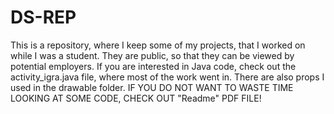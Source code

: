 # DS-REP
This is a repository, where I keep some of my projects, that I worked on while I was a student. They are public, so that they can be viewed by potential employers. 
If you are interested in Java code, check out the activity_igra.java file, where most of the work went in.
There are also props I used in the drawable folder.
IF YOU DO NOT WANT TO WASTE TIME LOOKING AT SOME CODE, CHECK OUT "Readme" PDF FILE! 
